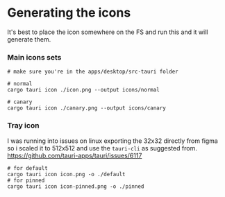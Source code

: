 # Generating the icons

It's best to place the icon somewhere on the FS and run this and it will generate them.

### Main icons sets

```
# make sure you're in the apps/desktop/src-tauri folder

# normal
cargo tauri icon ./icon.png --output icons/normal

# canary
cargo tauri icon ./canary.png --output icons/canary

```

### Tray icon

I was running into issues on linux exporting the 32x32 directly from figma so i scaled it to 512x512 and use the `tauri-cli` as suggested from.
https://github.com/tauri-apps/tauri/issues/6117

```
# for default
cargo tauri icon icon.png -o ./default
# for pinned
cargo tauri icon icon-pinned.png -o ./pinned
```
